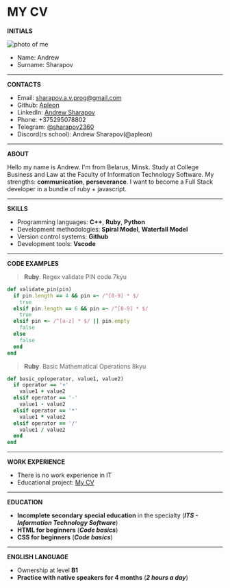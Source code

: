 # MY CV
**INITIALS**

![photo of me](https://i.postimg.cc/nhQhrrtC/IMG-1996.jpg)

* Name: Andrew
* Surname: Sharapov

***
**CONTACTS**

* Email: <sharapov.a.v.prog@gmail.com>
* Github: [Apleon](https://github.com/Apleon)
* LinkedIn: [Andrew Sharapov](https://www.linkedin.com/in/andrew-sharapov-a05aa3225)
* Phone: +375295078802
* Telegram: [@sharapov2360](https://t.me/sharapov2360)
* Discord(rs school): Andrew Sharapov(@apleon)

***
**ABOUT**

Hello my name is Andrew. I'm from Belarus, Minsk. Study at College Business and Law at the Faculty of Information Technology Software. My strengths: **communication**, **perseverance**. I want to become a Full Stack developer in a bundle of ruby + javascript.

***
**SKILLS**

* Programming languages: **C++**, **Ruby**, **Python**
* Development methodologies: **Spiral Model**, **Waterfall Model**
* Version control systems: **Github**
* Development tools: **Vscode**

***
**CODE EXAMPLES**

>**Ruby**. Regex validate PIN code 7kyu

```ruby
def validate_pin(pin)
  if pin.length == 4 && pin =~ /^[0-9] * $/
    true
  elsif pin.length == 6 && pin =~ /^[0-9] * $/
    true
  elsif pin =~ /^[a-z] * $/ || pin.empty
    false
  else 
    false
  end
end
```

>**Ruby**. Basic Mathematical Operations 8kyu

```ruby
def basic_op(operator, value1, value2)
  if operator == '+'
    value1 + value2
  elsif operator == '-'
    value1 - value2
  elsif operator == '*'
    value1 * value2
  elsif operator == '/'
    value1 / value2
  end
end
```
***
**WORK EXPERIENCE**

* There is no work experience in IT
* Educational project: [My CV](https://github.com/Apleon/rsschool-cv/blob/gh-pages/cv.md)

***
**EDUCATION**

* **Incomplete secondary special education** in the specialty (***ITS - Information Technology Software***)
* **HTML for beginners** (***Code basics***)
* **CSS for beginners** (***Code basics***)

***
**ENGLISH LANGUAGE**

* Ownership at level **B1**
* **Practice with native speakers for 4 months** (***2 hours a day***)
